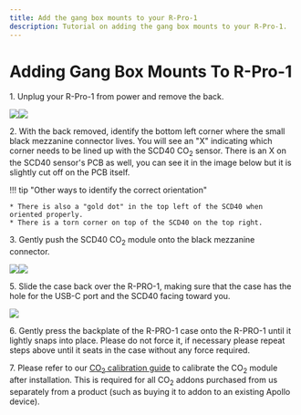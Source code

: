 ```yaml
---
title: Add the gang box mounts to your R-Pro-1
description: Tutorial on adding the gang box mounts to your R-Pro-1.
---
```

# Adding Gang Box Mounts To R-Pro-1

1\. Unplug your R-Pro-1 from power and remove the back.

![](../../../assets/rpro-1-add-co2-lift-lid-1.jpg)![](../../../assets/rpro-1-add-co2-remove-lid.jpg)

2\. With the back removed, identify the bottom left corner where the small black mezzanine connector lives. You will see an "X" indicating which corner needs to be lined up with the SCD40 CO<sub>2</sub> sensor. There is an X on the SCD40 sensor's PCB as well, you can see it in the image below but it is slightly cut off on the PCB itself.

!!! tip "Other ways to identify the correct orientation"

    * There is also a "gold dot" in the top left of the SCD40 when oriented properly.
    * There is a torn corner on top of the SCD40 on the top right.

3\. Gently push the SCD40 CO<sub>2</sub> module onto the black mezzanine connector.

![](../../../assets/rpro-1-add-co2-seat-scd40.jpg)![](../../../assets/rpro-1-add-co2-scd40-installed.jpg)

5\. Slide the case back over the R-PRO-1, making sure that the case has the hole for the USB-C port and the SCD40 facing toward you.

![](../../../assets/rpro-1-add-co2-scd40-installed.webp)

6\. Gently press the backplate of the R-PRO-1 case onto the R-PRO-1 until it lightly snaps into place. Please do not force it, if necessary please repeat steps above until it seats in the case without any force required.

7\. Please refer to our <a href="https://wiki.apolloautomation.com/products/general/calibrating-and-updating/co2-calibration/" title="CO2 Calibration" target="_blank" rel="noreferrer nofollow noopener">CO<sub>2</sub> calibration guide</a> to calibrate the CO<sub>2</sub> module after installation. This is required for all CO<sub>2</sub> addons purchased from us separately from a product (such as buying it to addon to an existing Apollo device).